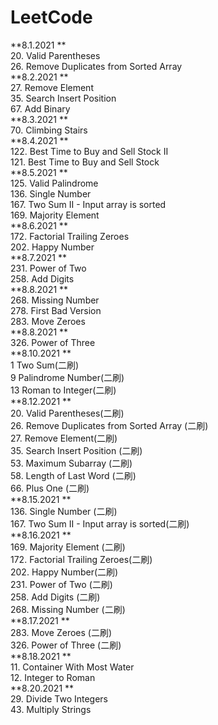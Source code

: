 # LeetCode  
**8.1.2021  **  
20. Valid Parentheses  
26. Remove Duplicates from Sorted Array  
**8.2.2021  **  
27. Remove Element  
35. Search Insert Position  
67. Add Binary  
**8.3.2021  **  
70. Climbing Stairs  
**8.4.2021  **  
122. Best Time to Buy and Sell Stock II  
121. Best Time to Buy and Sell Stock  
**8.5.2021  **  
125. Valid Palindrome  
136. Single Number  
167. Two Sum II - Input array is sorted   
169. Majority Element  
**8.6.2021  **  
172. Factorial Trailing Zeroes  
202. Happy Number  
**8.7.2021  **  
231. Power of Two  
258. Add Digits  
**8.8.2021  **  
268. Missing Number  
278. First Bad Version  
283. Move Zeroes  
**8.8.2021  **   
326. Power of Three  
**8.10.2021  **  
1  Two Sum(二刷)  
9 Palindrome Number(二刷)  
13  Roman to Integer(二刷)    
**8.12.2021  **  
20. Valid Parentheses(二刷)   
26. Remove Duplicates from Sorted Array (二刷)   
27. Remove Element(二刷)     
35. Search Insert Position  (二刷)   
53. Maximum Subarray (二刷)   
58. Length of Last Word (二刷)   
66. Plus One (二刷)   
**8.15.2021  **  
136. Single Number  (二刷)  
167. Two Sum II - Input array is sorted(二刷)    
**8.16.2021  **   
169. Majority Element (二刷)  
172. Factorial Trailing Zeroes(二刷)   
202. Happy Number(二刷)   
231. Power of Two (二刷)  
258. Add Digits (二刷)   
268. Missing Number (二刷)  
**8.17.2021  **  
283. Move Zeroes  (二刷)  
326. Power of Three (二刷)  
**8.18.2021  **  
11. Container With Most Water  
12. Integer to Roman  
**8.20.2021  **  
29. Divide Two Integers  
43. Multiply Strings  
